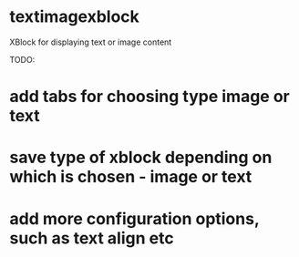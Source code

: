 # textimagexblock
XBlock for displaying text or image content

TODO:

# add tabs for choosing type image or text
# save type of xblock depending on which is chosen - image or text
# add more configuration options, such as text align etc
